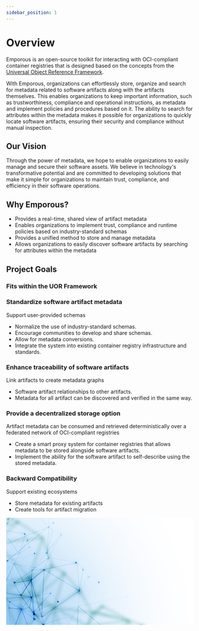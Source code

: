 ```yaml
---
sidebar_position: 1
---
```


# Overview

Emporous is an open-source toolkit for interacting with OCI-compliant container registries that is designed based on the concepts from the [Universal Object Reference Framework](UOR%20Framework/intro.md).

With Emporous, organizations can effortlessly store, organize and search for metadata related to software artifacts along with the artifacts themselves. 
This enables organizations to keep important information, such as trustworthiness, compliance and operational instructions, as metadata and implement policies and procedures based on it. The ability to search for attributes within the metadata makes it possible for organizations to quickly locate software artifacts, ensuring their security and compliance without manual inspection.

## Our Vision

Through the power of metadata, we hope to enable organizations to easily manage and secure their software assets.
We believe in technology's transformative potential and are committed to developing solutions that make it simple for organizations to maintain trust, compliance, and efficiency in their software operations.

## Why Emporous?

- Provides a real-time, shared view of artifact metadata
- Enables organizations to implement trust, compliance and runtime policies based on industry-standard schemas
- Provides a unified method to store and manage metadata
- Allows organizations to easily discover software artifacts by searching for attributes within the metadata

## Project Goals

### Fits within the UOR Framework

### Standardize software artifact metadata

Support user-provided schemas 
- Normalize the use of industry-standard schemas.
- Encourage communities to develop and share schemas.
- Allow for metadata conversions.
- Integrate the system into existing container registry infrastructure and standards.

### Enhance traceability of software artifacts

Link artifacts to create metadata graphs

- Software artifact relationships to other artifacts.
- Metadata for all artifact can be discovered and verified in the same way.

### Provide a decentralized storage option
    
Artifact metadata can be consumed and retrieved deterministically over a federated network of OCI-compliant registries

- Create a smart proxy system for container registries that allows metadata to be stored alongside software artifacts.
- Implement the ability for the software artifact to self-describe using the stored metadata.

### Backward Compatibility

Support existing ecosystems

- Store metadata for existing artifacts
- Create tools for artifact migration

![points](./points.jpg)

